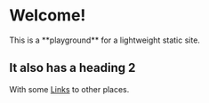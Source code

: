 # Welcome!

<bb-intro>
This is a **playground** for a lightweight static site.
</bb-intro>

## It also has a heading 2

With some [Links][Urls.OTHER_SITE] to other places.

[Urls.OTHER_SITE]: /examples/some-code.html
